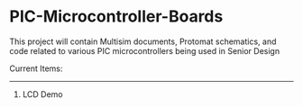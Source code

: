 # PIC-Microcontroller-Boards
This project will contain Multisim documents, Protomat schematics, and code related to various PIC microcontrollers being used in Senior Design

Current Items:
***
1.  LCD Demo
